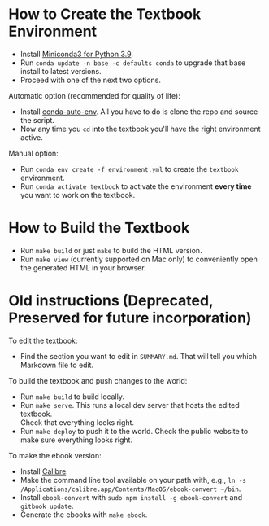 # How to Create the Textbook Environment

- Install [Miniconda3 for Python 3.9](https://docs.conda.io/en/latest/miniconda.html).
- Run `conda update -n base -c defaults conda` to upgrade that base install to
  latest versions.
- Proceed with one of the next two options.
  
Automatic option (recommended for quality of life):

- Install [conda-auto-env](https://github.com/introkun/conda-auto-env). All you have
  to do is clone the repo and source the script.
- Now any time you `cd` into the textbook you'll have the right environment active.

Manual option:
  
- Run `conda env create -f environment.yml` to create the `textbook` environment.
- Run `conda activate textbook` to activate the environment **every time** you want
  to work on the textbook.

# How to Build the Textbook

- Run `make build` or just `make` to build the HTML version.
- Run `make view` (currently supported on Mac only) to conveniently open the generated
  HTML in your browser.

# Old instructions (Deprecated, Preserved for future incorporation)

To edit the textbook:

* Find the section you want to edit in `SUMMARY.md`.  That will tell you
  which Markdown file to edit.

To build the textbook and push changes to the world:

* Run `make build` to build locally.
* Run `make serve`.  This runs a local dev server that hosts the edited textbook.  
  Check that everything looks right.
* Run `make deploy` to push it to the world.  Check the public website to make
  sure everything looks right.

To make the ebook version:

- Install [Calibre](https://calibre-ebook.com/).
- Make the command line tool available on your path with, e.g.,
  `ln -s /Applications/calibre.app/Contents/MacOS/ebook-convert ~/bin`.
- Install `ebook-convert` with `sudo npm install -g ebook-convert` and `gitbook update`.
- Generate the ebooks with `make ebook`.